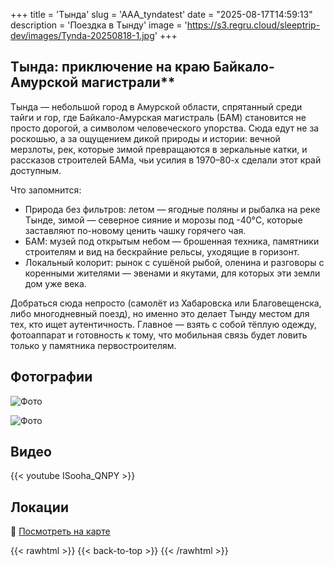+++
title = 'Тында'
slug = 'AAA_tyndatest'
date = "2025-08-17T14:59:13"
description = 'Поездка в Тынду'
image = 'https://s3.regru.cloud/sleeptrip-dev/images/Tynda-20250818-1.jpg'
+++

## Тында: приключение на краю Байкало-Амурской магистрали**

Тында — небольшой город в Амурской области, спрятанный среди тайги и гор, где Байкало-Амурская магистраль (БАМ) становится не просто дорогой, а символом человеческого упорства. Сюда едут не за роскошью, а за ощущением дикой природы и истории: вечной мерзлоты, рек, которые зимой превращаются в зеркальные катки, и рассказов строителей БАМа, чьи усилия в 1970–80-х сделали этот край доступным.

Что запомнится:
- Природа без фильтров: летом — ягодные поляны и рыбалка на реке Тынде, зимой — северное сияние и морозы под -40°C, которые заставляют по-новому ценить чашку горячего чая.
- БАМ: музей под открытым небом — брошенная техника, памятники строителям и вид на бескрайние рельсы, уходящие в горизонт.
- Локальный колорит: рынок с сушёной рыбой, оленина и разговоры с коренными жителями — эвенами и якутами, для которых эти земли дом уже века.

Добраться сюда непросто (самолёт из Хабаровска или Благовещенска, либо многодневный поезд), но именно это делает Тынду местом для тех, кто ищет аутентичность. Главное — взять с собой тёплую одежду, фотоаппарат и готовность к тому, что мобильная связь будет ловить только у памятника первостроителям.

## Фотографии

![Фото](https://s3.regru.cloud/sleeptrip-dev/images/Tynda-20250818-2.jpg)

![Фото](https://s3.regru.cloud/sleeptrip-dev/images/Tynda-20250818-3.jpg)



## Видео

{{< youtube ISooha_QNPY >}}



## Локации

📍 [Посмотреть на карте](https://yandex.com/maps/?ol=geo&text=Tynda&sll=124.736440,55.149666&sspn=0.076574,0.134532&si=nqvqteq5y5020z59qmwpbk726g)


{{< rawhtml >}}
{{< back-to-top >}}
{{< /rawhtml >}}